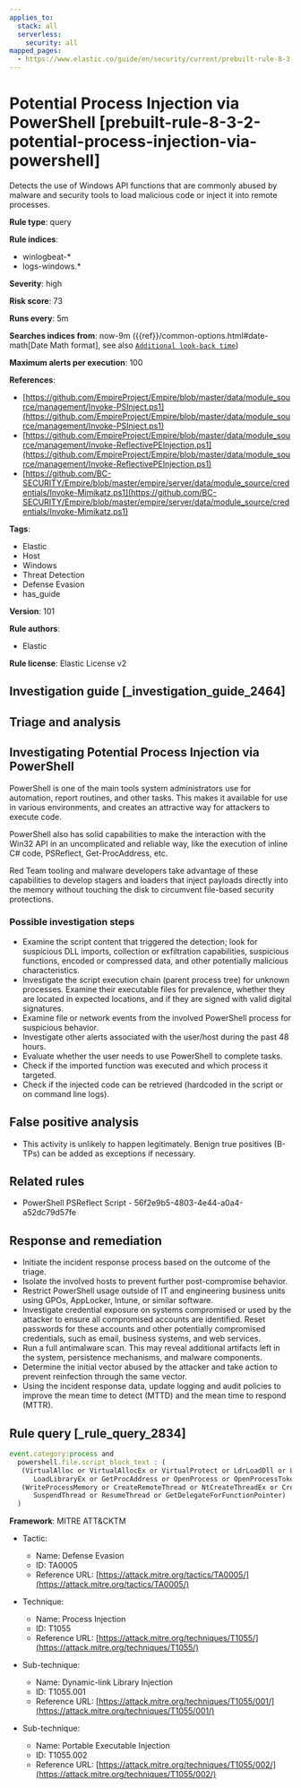 ```yaml
---
applies_to:
  stack: all
  serverless:
    security: all
mapped_pages:
  - https://www.elastic.co/guide/en/security/current/prebuilt-rule-8-3-2-potential-process-injection-via-powershell.html
---
```


# Potential Process Injection via PowerShell [prebuilt-rule-8-3-2-potential-process-injection-via-powershell]

Detects the use of Windows API functions that are commonly abused by malware and security tools to load malicious code or inject it into remote processes.

**Rule type**: query

**Rule indices**:

* winlogbeat-*
* logs-windows.*

**Severity**: high

**Risk score**: 73

**Runs every**: 5m

**Searches indices from**: now-9m ({{ref}}/common-options.html#date-math[Date Math format], see also [`Additional look-back time`](docs-content://solutions/security/detect-and-alert/create-detection-rule.md#rule-schedule))

**Maximum alerts per execution**: 100

**References**:

* [https://github.com/EmpireProject/Empire/blob/master/data/module_source/management/Invoke-PSInject.ps1](https://github.com/EmpireProject/Empire/blob/master/data/module_source/management/Invoke-PSInject.ps1)
* [https://github.com/EmpireProject/Empire/blob/master/data/module_source/management/Invoke-ReflectivePEInjection.ps1](https://github.com/EmpireProject/Empire/blob/master/data/module_source/management/Invoke-ReflectivePEInjection.ps1)
* [https://github.com/BC-SECURITY/Empire/blob/master/empire/server/data/module_source/credentials/Invoke-Mimikatz.ps1](https://github.com/BC-SECURITY/Empire/blob/master/empire/server/data/module_source/credentials/Invoke-Mimikatz.ps1)

**Tags**:

* Elastic
* Host
* Windows
* Threat Detection
* Defense Evasion
* has_guide

**Version**: 101

**Rule authors**:

* Elastic

**Rule license**: Elastic License v2

## Investigation guide [_investigation_guide_2464]

## Triage and analysis

## Investigating Potential Process Injection via PowerShell

PowerShell is one of the main tools system administrators use for automation, report routines, and other tasks. This
makes it available for use in various environments, and creates an attractive way for attackers to execute code.

PowerShell also has solid capabilities to make the interaction with the Win32 API in an uncomplicated and reliable way,
like the execution of inline C# code, PSReflect, Get-ProcAddress, etc.

Red Team tooling and malware developers take advantage of these capabilities to develop stagers and loaders that inject
payloads directly into the memory without touching the disk to circumvent file-based security protections.

### Possible investigation steps

- Examine the script content that triggered the detection; look for suspicious DLL imports, collection or exfiltration
capabilities, suspicious functions, encoded or compressed data, and other potentially malicious characteristics.
- Investigate the script execution chain (parent process tree) for unknown processes. Examine their executable files for
prevalence, whether they are located in expected locations, and if they are signed with valid digital signatures.
- Examine file or network events from the involved PowerShell process for suspicious behavior.
- Investigate other alerts associated with the user/host during the past 48 hours.
- Evaluate whether the user needs to use PowerShell to complete tasks.
- Check if the imported function was executed and which process it targeted.
- Check if the injected code can be retrieved (hardcoded in the script or on command line logs).

## False positive analysis

- This activity is unlikely to happen legitimately. Benign true positives (B-TPs) can be added as exceptions if necessary.

## Related rules

- PowerShell PSReflect Script - 56f2e9b5-4803-4e44-a0a4-a52dc79d57fe

## Response and remediation

- Initiate the incident response process based on the outcome of the triage.
- Isolate the involved hosts to prevent further post-compromise behavior.
- Restrict PowerShell usage outside of IT and engineering business units using GPOs, AppLocker, Intune, or similar software.
- Investigate credential exposure on systems compromised or used by the attacker to ensure all compromised accounts are
identified. Reset passwords for these accounts and other potentially compromised credentials, such as email, business
systems, and web services.
- Run a full antimalware scan. This may reveal additional artifacts left in the system, persistence mechanisms, and
malware components.
- Determine the initial vector abused by the attacker and take action to prevent reinfection through the same vector.
- Using the incident response data, update logging and audit policies to improve the mean time to detect (MTTD) and the
mean time to respond (MTTR).

## Rule query [_rule_query_2834]

```js
event.category:process and
  powershell.file.script_block_text : (
   (VirtualAlloc or VirtualAllocEx or VirtualProtect or LdrLoadDll or LoadLibrary or LoadLibraryA or
      LoadLibraryEx or GetProcAddress or OpenProcess or OpenProcessToken or AdjustTokenPrivileges) and
   (WriteProcessMemory or CreateRemoteThread or NtCreateThreadEx or CreateThread or QueueUserAPC or
      SuspendThread or ResumeThread or GetDelegateForFunctionPointer)
  )
```

**Framework**: MITRE ATT&CKTM

* Tactic:

    * Name: Defense Evasion
    * ID: TA0005
    * Reference URL: [https://attack.mitre.org/tactics/TA0005/](https://attack.mitre.org/tactics/TA0005/)

* Technique:

    * Name: Process Injection
    * ID: T1055
    * Reference URL: [https://attack.mitre.org/techniques/T1055/](https://attack.mitre.org/techniques/T1055/)

* Sub-technique:

    * Name: Dynamic-link Library Injection
    * ID: T1055.001
    * Reference URL: [https://attack.mitre.org/techniques/T1055/001/](https://attack.mitre.org/techniques/T1055/001/)

* Sub-technique:

    * Name: Portable Executable Injection
    * ID: T1055.002
    * Reference URL: [https://attack.mitre.org/techniques/T1055/002/](https://attack.mitre.org/techniques/T1055/002/)



